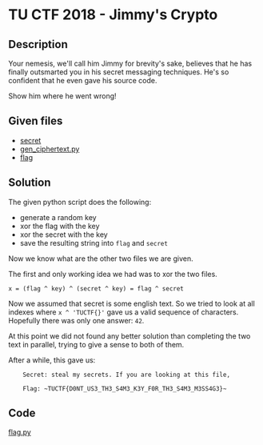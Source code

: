 # TU CTF 2018 - Jimmy's Crypto

## Description
Your nemesis, we'll call him Jimmy for brevity's sake, believes that he has finally outsmarted you in his secret messaging techniques.
He's so confident that he even gave his source code.

Show him where he went wrong!


## Given files
- [secret](./secret)
- [gen_ciphertext.py](./gen_ciphertext.py)
- [flag](./flag)

## Solution
The given python script does the following:
- generate a random key
- xor the flag with the key
- xor the secret with the key
- save the resulting string into `flag` and `secret`

Now we know what are the other two files we are given.

The first and only working idea we had was to xor the two files.

```
x = (flag ^ key) ^ (secret ^ key) = flag ^ secret
```

Now we assumed that secret is some english text. So we tried to look at all indexes where `x ^ 'TUCTF{}'` gave us a valid sequence of characters. Hopefully there was only one answer: `42`.

At this point we did not found any better solution than completing the two text in parallel, trying to give a sense to both of them.

After a while, this gave us:

```
    Secret: steal my secrets. If you are looking at this file,

    Flag: ~TUCTF{D0NT_US3_TH3_S4M3_K3Y_F0R_TH3_S4M3_M3SS4G3}~

```


## Code
[flag.py](flag.py)
